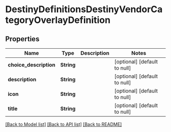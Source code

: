 # DestinyDefinitionsDestinyVendorCategoryOverlayDefinition

## Properties
Name | Type | Description | Notes
------------ | ------------- | ------------- | -------------
**choice_description** | **String** |  | [optional] [default to null]
**description** | **String** |  | [optional] [default to null]
**icon** | **String** |  | [optional] [default to null]
**title** | **String** |  | [optional] [default to null]

[[Back to Model list]](../README.md#documentation-for-models) [[Back to API list]](../README.md#documentation-for-api-endpoints) [[Back to README]](../README.md)


